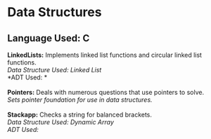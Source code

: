 # Data Structures

## Language Used: C

<b>LinkedLists:</b> Implements linked list functions and circular linked list functions.<br>
*Data Structure Used: Linked List*<br>
*ADT Used: *<br><br>
<b>Pointers:</b> Deals with numerous questions that use pointers to solve.<br>
*Sets pointer foundation for use in data structures.*<br><br>
<b>Stackapp:</b> Checks a string for balanced brackets.<br>
*Data Structure Used: Dynamic Array*<br>
*ADT Used:*<br><br>
<b></b>

